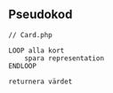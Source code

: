 ## Pseudokod

```
// Card.php

LOOP alla kort
    spara representation
ENDLOOP

returnera värdet
```